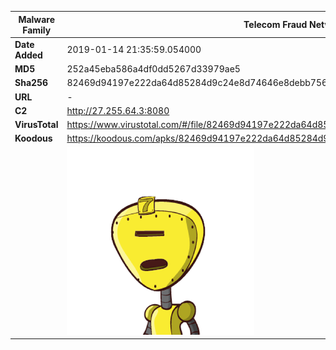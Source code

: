 | Malware Family | Telecom Fraud Network for South Koreans                      |
| -------------- | ------------------------------------------------------------ |
| **Date Added** | 2019-01-14 21:35:59.054000                                                   |
| **MD5**        | 252a45eba586a4df0dd5267d33979ae5                             |
| **Sha256**     | 82469d94197e222da64d85284d9c24e8d74646e8debb7564806c297791eec755 |
| **URL**        | -                                                            |
| **C2**         | http://27.255.64.3:8080 |
| **VirusTotal** | https://www.virustotal.com/#/file/82469d94197e222da64d85284d9c24e8d74646e8debb7564806c297791eec755/detection |
| **Koodous**    | https://koodous.com/apks/82469d94197e222da64d85284d9c24e8d74646e8debb7564806c297791eec755 |
|                | ![](../assets/82469d94197e222da64d85284d9c24e8d74646e8debb7564806c297791eec755.png) |